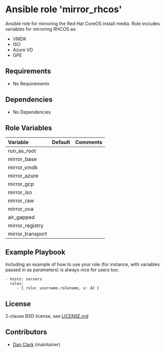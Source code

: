 # Ansible role 'mirror_rhcos'

Ansible role for mirroring the Red Hat CoreOS install media.
Role includes variables for mirroring RHCOS as:
- VMDK
- ISO
- Azure VD
- GPE

## Requirements

- No Requirements

## Dependencies

- No Dependencies

## Role Variables

| Variable                    | Default                       | Comments                                                                                |
| :---                        | :---                          | :---                                                                                    |
| run_as_root                 | 
| mirror_base                 |
| mirror_vmdk                 |
| mirror_azure                |
| mirror_gcp                  |
| mirror_iso                  |
| mirror_raw                  |
| mirror_ova                  |
| air_gapped                  |
| mirror_registry             |    
| mirror_transport            |     

Example Playbook
----------------

Including an example of how to use your role (for instance, with variables passed in as parameters) is always nice for users too:

    - hosts: servers
      roles:
         - { role: username.rolename, x: 42 }

## License

2-clause BSD license, see [LICENSE.md](LICENSE.md)

## Contributors

- [Dan Clark](https://github.com/dmc5179/) (maintainer)
